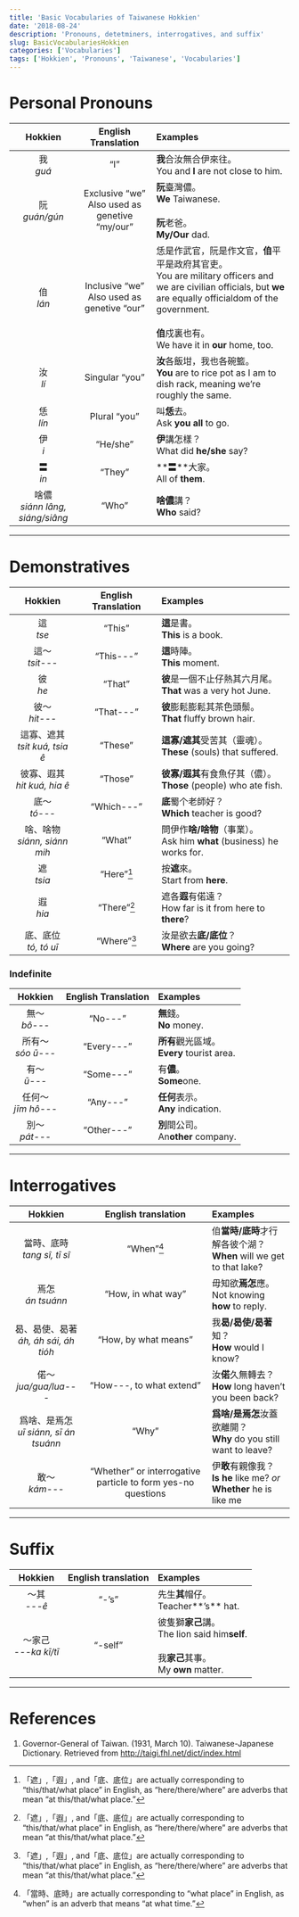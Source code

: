 ```yaml
---
title: 'Basic Vocabularies of Taiwanese Hokkien'
date: '2018-08-24'
description: 'Pronouns, detetminers, interrogatives, and suffix'
slug: BasicVocabulariesHokkien
categories: ['Vocabularies']
tags: ['Hokkien', 'Pronouns', 'Taiwanese', 'Vocabularies']
---
```


#  Personal Pronouns

|Hokkien|English Translation|Examples|
|:---:|:---:|:---|
|我</br>*guá*|“I”|**我**合汝無合伊來往。</br>You and **I** are not close to him.|
|阮</br>*guán/gún*|Exclusive “we”</br>Also used as genetive “my/our”|**阮**臺灣儂。</br>**We** Taiwanese.</br></br>**阮**老爸。</br>**My/Our** dad.|
|㑑</br>*lán*|Inclusive “we”</br>Also used as genetive “our”|恁是作武官，阮是作文官，**㑑**平平是政府其官吏。</br>You are military officers and we are civilian officials, but **we** are equally officialdom of the government.</br></br>**㑑**戍裏也有。</br>We have it in **our** home, too.|
|汝</br>*lí*|Singular “you”|**汝**各飯坩，我也各碗籃。</br>**You** are to rice pot as I am to dish rack, meaning we’re roughly the same.|
|恁</br>*lín*|Plural “you”|叫**恁**去。</br>Ask **you all** to go.|
|伊</br>*i*|“He/she”|**伊**講怎樣？</br>What did **he/she** say?|
|<span style="font-family:'u2a736';">〓</span></br>*in*|“They”|**<span style="font-family:'u2a736';">〓</span>**大家。</br>All of **them**.|
|啥儂</br>*siánn lâng, siáng/siâng*|“Who”|**啥儂**講？</br>**Who** said?|

---

# Demonstratives

|Hokkien|English Translation|Examples|
|:---:|:---:|:---|
|這</br>*tse*|“This”|**這**是書。</br>**This** is a book.|
|這～</br>*tsit---*|“This---”|**這**時陣。</br>**This** moment.|
|彼</br>*he*|“That”|**彼**是一個不止仔熱其六月尾。</br>**That** was a very hot June.|
|彼～</br>*hit---*|“That---”|**彼**膨鬆膨鬆其茶色頭鬃。</br>**That** fluffy brown hair.|
|這寡、遮其</br>*tsit kuá, tsia ê*|“These”|**這寡/遮其**受苦其（靈魂）。</br>**These** (souls) that suffered.|
|彼寡、遐其</br>*hit kuá, hia ê*|“Those”|**彼寡/遐其**有食魚仔其（儂）。</br>**Those** (people) who ate fish.|
|底～</br>*tó---*|“Which---”|**底**蜀个老師好？</br>**Which** teacher is good?|
|啥、啥物</br>*siánn, siánn mih*|“What”|問伊作**啥/啥物**（事業）。</br>Ask him **what** (business) he works for.|
|遮</br>*tsia*|“Here”[^1]|按**遮**來。</br>Start from **here**.|
|遐</br>*hia*|“There”[^1]|遮各**遐**有偌遠？</br>How far is it from here to **there**?|
|底、底位</br>*tó, tó uī*|“Where”[^1]|汝是欲去**底/底位**？</br>**Where** are you going?|
 
### Indefinite

|Hokkien|English Translation|Examples|
|:---:|:---:|:---|
|無～</br>*bô---*|“No---”|**無**錢。</br>**No** money.|
|所有～</br>*sóo ū---*|“Every---”|**所有**觀光區域。</br>**Every** tourist area.|
|有～</br>*ū---*|“Some---”|有**儂**。</br>**Some**one.|
|任何～</br>*jīm hô---*|“Any---”|**任何**表示。</br>**Any** indication.|
|別～</br>*pát---*|“Other---”|**別**間公司。</br>An**other** company.|

---

# Interrogatives

|Hokkien|English translation|Examples|
|:---:|:---:|:---|
|當時、底時</br>*tang sî, tī sî*|“When”[^2]|㑑**當時/底時**才行解各彼个湖？</br>**When** will we get to that lake?|
|焉怎</br>*án tsuánn*|“How, in what way”|毋知欲**焉怎**應。</br>Not knowing **how** to reply.|
|曷、曷使、曷著</br>*áh, áh sái, áh tióh*|“How, by what means”|我**曷/曷使/曷著**知？</br>**How** would I know?|
|偌～</br>*jua/gua/lua---*|“How---, to what extend”|汝**偌**久無轉去？</br>**How** long haven’t you been back?|
|爲啥、是焉怎</br>*uī siánn, sī án tsuánn*|“Why”|**爲啥/是焉怎**汝蓋欲離開？</br>**Why** do you still want to leave?|
|敢～</br>*kám---*|“Whether” or interrogative particle to form yes-no questions|伊**敢**有親像我？</br>**Is he** like me? *or*</br>**Whether** he is like me|

---

# Suffix

|Hokkien|English translation|Examples|
|:---:|:---:|:---|
|～其</br>*---ê*|“-’s”|先生**其**帽仔。</br>Teacher**’s** hat.|
|～家己</br>*---ka kī/tī*|“-self”|彼隻獅**家己**講。</br>The lion said him**self**.</br></br>我**家己**其事。</br>My **own** matter.|

---

# References

1. Governor-General of Taiwan. (1931, March 10). Taiwanese-Japanese Dictionary. Retrieved from http://taigi.fhl.net/dict/index.html

[^1]:「遮」,「遐」, and「底、底位」are actually corresponding to “this/that/what place” in English, as “here/there/where” are adverbs that mean “at this/that/what place.”
[^2]:「當時、底時」are actually corresponding to “what place” in English, as “when” is an adverb that means “at what time.”

